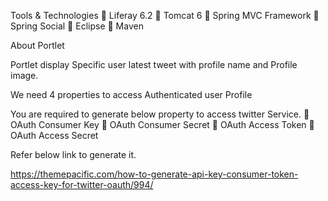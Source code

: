 Tools & Technologies 
	Liferay 6.2 
	Tomcat 6
	Spring MVC Framework 
	Spring Social 
	Eclipse 
	Maven

About Portlet

Portlet display Specific user latest tweet with profile name and Profile image.

We need 4 properties to access Authenticated user Profile

You are required to generate below property to access twitter Service.
	OAuth Consumer Key 
	OAuth Consumer Secret
	OAuth Access Token
	OAuth Access Secret

Refer below link to generate it.

https://themepacific.com/how-to-generate-api-key-consumer-token-access-key-for-twitter-oauth/994/
